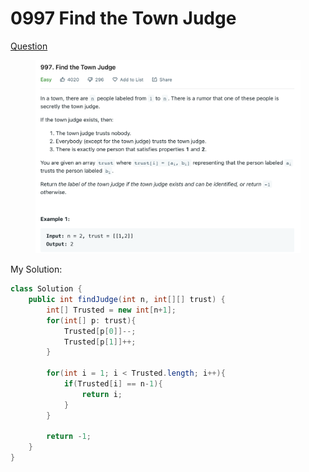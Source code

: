 # 0997 Find the Town Judge

[Question](https://leetcode.com/problems/find-the-town-judge/?envType=study-plan\&id=graph-i)

<figure><img src="../.gitbook/assets/image (12).png" alt=""><figcaption></figcaption></figure>



My Solution:

```java
class Solution {
    public int findJudge(int n, int[][] trust) {
        int[] Trusted = new int[n+1];
        for(int[] p: trust){
            Trusted[p[0]]--;
            Trusted[p[1]]++;
        }
        
        for(int i = 1; i < Trusted.length; i++){
            if(Trusted[i] == n-1){
                return i;
            }
        }
        
        return -1;
    }
}
```
